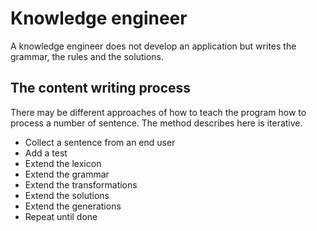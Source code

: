 # Knowledge engineer

A knowledge engineer does not develop an application but writes the grammar, the rules and the solutions.

## The content writing process

There may be different approaches of how to teach the program how to process a number of sentence. The method describes here is iterative. 

* Collect a sentence from an end user
* Add a test 
* Extend the lexicon
* Extend the grammar
* Extend the transformations
* Extend the solutions
* Extend the generations
* Repeat until done
